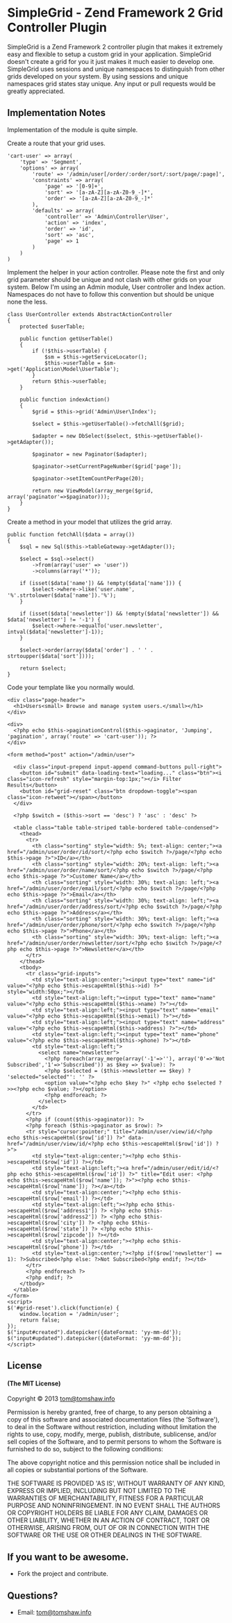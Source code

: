 # SimpleGrid - Zend Framework 2 Grid Controller Plugin

SimpleGrid is a Zend Framework 2 controller plugin that makes it extremely easy and flexible to setup a custom grid in your application. SimpleGrid doesn't create a grid for you it just makes it much easier to develop one. SimpleGrid uses sessions and unique namespaces to distinguish from other grids developed on your system. By using sessions and unique namespaces grid states stay unique. Any input or pull requests would be greatly appreciated.

## Implementation Notes 

Implementation of the module is quite simple.

  Create a route that your grid uses.

    'cart-user' => array(
        'type' => 'Segment',
        'options' => array(
            'route' => '/admin/user[/order/:order/sort/:sort/page/:page]',
            'constraints' => array(
                'page' => '[0-9]+',
                'sort' => '[a-zA-Z][a-zA-Z0-9_-]*',
                'order' => '[a-zA-Z][a-zA-Z0-9_-]*'
            ),
            'defaults' => array(
                'controller' => 'Admin\Controller\User',
                'action' => 'index',
                'order' => 'id',
                'sort' => 'asc',
                'page' => 1
			)
        )
    )

  Implement the helper in your action controller. Please note the first and only grid parameter should be unique and not clash with other grids on your system. Below I'm using an Admin module, User controller and Index action. Namespaces do not have to follow this convention but should be unique none the less.

    class UserController extends AbstractActionController
    {
        protected $userTable;

        public function getUserTable()
        {
            if (!$this->userTable) {
                $sm = $this->getServiceLocator();
                $this->userTable = $sm->get('Application\Model\UserTable');
            }
            return $this->userTable;
        }

        public function indexAction()
        {
            $grid = $this->grid('Admin\User\Index');

            $select = $this->getUserTable()->fetchAll($grid);

            $adapter = new DbSelect($select, $this->getUserTable()->getAdapter());

            $paginator = new Paginator($adapter);

            $paginator->setCurrentPageNumber($grid['page']);

            $paginator->setItemCountPerPage(20);

            return new ViewModel(array_merge($grid, array('paginator'=>$paginator)));
        }
    }
	
  Create a method in your model that utilizes the grid array.
  
    public function fetchAll($data = array())
    {
        $sql = new Sql($this->tableGateway->getAdapter());
    
        $select = $sql->select()
            ->from(array('user' => 'user'))
            ->columns(array('*'));

        if (isset($data['name']) && !empty($data['name'])) {
            $select->where->like('user.name', '%'.strtolower($data['name']).'%');
        }

        if (isset($data['newsletter']) && !empty($data['newsletter']) && $data['newsletter'] != '-1') {
            $select->where->equalTo('user.newsletter', intval($data['newsletter']-1));
        }

        $select->order(array($data['order'] . ' ' . strtoupper($data['sort'])));
        
        return $select;
    }
  
  Code your template like you normally would.

    <div class="page-header">
      <h1>Users<small> Browse and manage system users.</small></h1>
    </div>

    <div>
      <?php echo $this->paginationControl($this->paginator, 'Jumping', 'pagination', array('route' => 'cart-user')); ?>
    </div>

    <form method="post" action="/admin/user">

      <div class="input-prepend input-append command-buttons pull-right">
        <button id="submit" data-loading-text="loading..." class="btn"><i class="icon-refresh" style="margin-top:1px;"></i> Filter Results</button>
        <button id="grid-reset" class="btn dropdown-toggle"><span class="icon-retweet"></span></button>
      </div>
	  
	  <?php $switch = ($this->sort == 'desc') ? 'asc' : 'desc' ?>

      <table class="table table-striped table-bordered table-condensed">
        <thead>
          <tr>
            <th class="sorting" style="width: 5%; text-align: center;"><a href="/admin/user/order/id/sort/<?php echo $switch ?>/page/<?php echo $this->page ?>">ID</a></th>
            <th class="sorting" style="width: 20%; text-align: left;"><a href="/admin/user/order/name/sort/<?php echo $switch ?>/page/<?php echo $this->page ?>">Customer Name</a></th>
            <th class="sorting" style="width: 30%; text-align: left;"><a href="/admin/user/order/email/sort/<?php echo $switch ?>/page/<?php echo $this->page ?>">Email</a></th>
            <th class="sorting" style="width: 30%; text-align: left;"><a href="/admin/user/order/address/sort/<?php echo $switch ?>/page/<?php echo $this->page ?>">Address</a></th>
            <th class="sorting" style="width: 30%; text-align: left;"><a href="/admin/user/order/phone/sort/<?php echo $switch ?>/page/<?php echo $this->page ?>">Phone</a></th>
            <th class="sorting" style="width: 30%; text-align: left;"><a href="/admin/user/order/newsletter/sort/<?php echo $switch ?>/page/<?php echo $this->page ?>">Newsletter</a></th>
          </tr>
        </thead>
        <tbody>
          <tr class="grid-inputs">
            <td style="text-align:center;"><input type="text" name="id" value="<?php echo $this->escapeHtml($this->id) ?>" style="width:50px;"></td>
            <td style="text-align:left;"><input type="text" name="name" value="<?php echo $this->escapeHtml($this->name) ?>"></td>
            <td style="text-align:left;"><input type="text" name="email" value="<?php echo $this->escapeHtml($this->email) ?>"></td>
            <td style="text-align:left;"><input type="text" name="address" value="<?php echo $this->escapeHtml($this->address) ?>"></td>
            <td style="text-align:left;"><input type="text" name="phone" value="<?php echo $this->escapeHtml($this->phone) ?>"></td>
            <td style="text-align:left;">
              <select name="newsletter">
                <?php foreach(array_merge(array('-1'=>''), array('0'=>'Not Subscribed','1'=>'Subscribed')) as $key => $value): ?>
                <?php $selected = ($this->newsletter == $key) ? 'selected="selected"': '' ?>
                <option value="<?php echo $key ?>" <?php echo $selected ?>><?php echo $value; ?></option>
                <?php endforeach; ?>
              </select>
            </td>
          </tr>
          <?php if (count($this->paginator)): ?>
          <?php foreach ($this->paginator as $row): ?>
          <tr style="cursor:pointer;" title="/admin/user/view/id/<?php echo $this->escapeHtml($row['id']) ?>" data-href="/admin/user/view/id/<?php echo $this->escapeHtml($row['id']) ?>">
            <td style="text-align:center;"><?php echo $this->escapeHtml($row['id']) ?></td>
            <td style="text-align:left;"><a href="/admin/user/edit/id/<?php echo $this->escapeHtml($row['id']) ?>" title="Edit user: <?php echo $this->escapeHtml($row['name']); ?>"><?php echo $this->escapeHtml($row['name']); ?></a></td>
            <td style="text-align:center;"><?php echo $this->escapeHtml($row['email']) ?></td>
            <td style="text-align:left;"><?php echo $this->escapeHtml($row['address1']) ?> <?php echo $this->escapeHtml($row['address2']) ?> <?php echo $this->escapeHtml($row['city']) ?> <?php echo $this->escapeHtml($row['state']) ?> <?php echo $this->escapeHtml($row['zipcode']) ?></td>
            <td style="text-align:center;"><?php echo $this->escapeHtml($row['phone']) ?></td>
            <td style="text-align:center;"><?php if($row['newsletter'] == 1): ?>Subscribed<?php else: ?>Not Subscribed<?php endif; ?></td>
          </tr>
          <?php endforeach ?>
          <?php endif; ?>
        </tbody>
      </table>
    </form>
    <script>
    $('#grid-reset').click(function(e) {
        window.location = '/admin/user';
        return false;
    });
    $("input#created").datepicker({dateFormat: 'yy-mm-dd'});
    $("input#updated").datepicker({dateFormat: 'yy-mm-dd'});
    </script>  

## License

#### (The MIT License)

Copyright &copy; 2013 [tom@tomshaw.info](mailto:tom@tomshaw.info) 

Permission is hereby granted, free of charge, to any person obtaining a copy of this software and associated documentation files (the 'Software'), to deal in the Software without restriction, including without limitation the rights to use, copy, modify, merge, publish, distribute, sublicense, and/or sell copies of the Software, and to permit persons to whom the Software is furnished to do so, subject to the following conditions:

The above copyright notice and this permission notice shall be included in all copies or substantial portions of the Software.

THE SOFTWARE IS PROVIDED 'AS IS', WITHOUT WARRANTY OF ANY KIND, EXPRESS OR IMPLIED, INCLUDING BUT NOT LIMITED TO THE WARRANTIES OF MERCHANTABILITY, FITNESS FOR A PARTICULAR PURPOSE AND NONINFRINGEMENT. IN NO EVENT SHALL THE AUTHORS OR COPYRIGHT HOLDERS BE LIABLE FOR ANY CLAIM, DAMAGES OR OTHER LIABILITY, WHETHER IN AN ACTION OF CONTRACT, TORT OR OTHERWISE, ARISING FROM, OUT OF OR IN CONNECTION WITH THE SOFTWARE OR THE USE OR OTHER DEALINGS IN THE SOFTWARE.

## If you want to be awesome.

- Fork the project and contribute.

## Questions?

- Email: [tom@tomshaw.info](mailto:tom@tomshaw.info) 